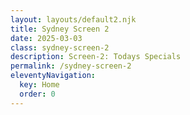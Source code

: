 ```yaml
---
layout: layouts/default2.njk
title: Sydney Screen 2
date: 2025-03-03
class: sydney-screen-2
description: Screen-2: Todays Specials
permalink: /sydney-screen-2
eleventyNavigation:
  key: Home
  order: 0
---
```


